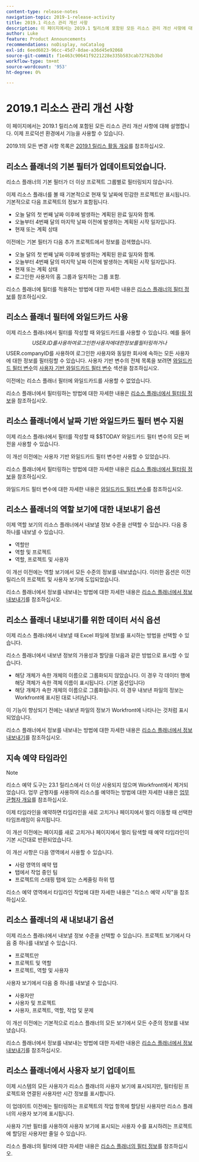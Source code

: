 ```yaml
---
content-type: release-notes
navigation-topic: 2019-1-release-activity
title: 2019.1 리소스 관리 개선 사항
description: 이 페이지에서는 2019.1 릴리스에 포함된 모든 리소스 관리 개선 사항에 대해 설명합니다. 이제 프로덕션 환경에서 기능을 사용할 수 있습니다.
author: Luke
feature: Product Announcements
recommendations: noDisplay, noCatalog
exl-id: 6eed6023-96cc-45d7-8dae-a36d45e92068
source-git-commit: f1e463c90641f9221228e335b583cab72762b3bd
workflow-type: tm+mt
source-wordcount: '953'
ht-degree: 0%

---
```


# 2019.1 리소스 관리 개선 사항

이 페이지에서는 2019.1 릴리스에 포함된 모든 리소스 관리 개선 사항에 대해 설명합니다. 이제 프로덕션 환경에서 기능을 사용할 수 있습니다.

2019.1의 모든 변경 사항 목록은 [2019.1 릴리스 활동 개요](../../../../product-announcements/product-releases/quarterly-release-archive/2019.1-release-activity/2019-1-release-activity-overview.md)를 참조하십시오.

## 리소스 플래너의 기본 필터가 업데이트되었습니다.

리소스 플래너의 기본 필터가 더 이상 프로젝트 그룹별로 필터링되지 않습니다.

이제 리소스 플래너를 볼 때 기본적으로 현재 및 날짜에 민감한 프로젝트만 표시됩니다. 기본적으로 다음 프로젝트의 정보가 포함됩니다.

* 오늘 달의 첫 번째 날짜 이후에 발생하는 계획된 완료 일자와 함께.
* 오늘부터 4번째 달의 마지막 날짜 이전에 발생하는 계획된 시작 일자입니다.
* 현재 또는 계획 상태

이전에는 기본 필터가 다음 추가 프로젝트에서 정보를 검색했습니다.

* 오늘 달의 첫 번째 날짜 이후에 발생하는 계획된 완료 일자와 함께.
* 오늘부터 4번째 달의 마지막 날짜 이전에 발생하는 계획된 시작 일자입니다.
* 현재 또는 계획 상태
* 로그인한 사용자의 홈 그룹과 일치하는 그룹 포함.

리소스 플래너에 필터를 적용하는 방법에 대한 자세한 내용은 [리소스 플래너의 필터 정보](../../../../resource-mgmt/resource-planning/filter-resource-planner.md)를 참조하십시오.

## 리소스 플래너 필터에 와일드카드 사용

이제 리소스 플래너에서 필터를 작성할 때 와일드카드를 사용할 수 있습니다. 예를 들어 $$USER.ID를 사용하여 로그인한 사용자에 대한 정보를 필터링하거나 $$USER.companyID를 사용하여 로그인한 사용자와 동일한 회사에 속하는 모든 사용자에 대한 정보를 필터링할 수 있습니다. 사용자 기반 변수의 전체 목록을 보려면 [와일드카드 필터 변수](../../../../reports-and-dashboards/reports/reporting-elements/understand-wildcard-filter-variables.md)의 [사용자 기반 와일드카드 필터 변수](../../../../reports-and-dashboards/reports/reporting-elements/understand-wildcard-filter-variables.md#user-based-variables) 섹션을 참조하십시오.

이전에는 리소스 플래너 필터에 와일드카드를 사용할 수 없었습니다.

리소스 플래너에서 필터링하는 방법에 대한 자세한 내용은 [리소스 플래너에서 필터링 정보](../../../../resource-mgmt/resource-planning/filter-resource-planner.md)을 참조하십시오.

<!--
<iframe class="mt-media" src="assets/290697527?title=0&byline=0&portrait=0" width="640px" height="360px" frameborder="0" allowfullscreen></iframe>
-->

## 리소스 플래너에서 날짜 기반 와일드카드 필터 변수 지원

이제 리소스 플래너에서 필터를 작성할 때 $$TODAY 와일드카드 필터 변수의 모든 버전을 사용할 수 있습니다.

이 개선 이전에는 사용자 기반 와일드카드 필터 변수만 사용할 수 있었습니다.

리소스 플래너에서 필터링하는 방법에 대한 자세한 내용은 [리소스 플래너에서 필터링 정보](../../../../resource-mgmt/resource-planning/filter-resource-planner.md)을 참조하십시오.

와일드카드 필터 변수에 대한 자세한 내용은 [와일드카드 필터 변수](../../../../reports-and-dashboards/reports/reporting-elements/understand-wildcard-filter-variables.md)를 참조하십시오.

## 리소스 플래너의 역할 보기에 대한 내보내기 옵션

이제 역할 보기의 리소스 플래너에서 내보낼 정보 수준을 선택할 수 있습니다. 다음 중 하나를 내보낼 수 있습니다.

* 역할만
* 역할 및 프로젝트
* 역할, 프로젝트 및 사용자

이 개선 이전에는 역할 보기에서 모든 수준의 정보를 내보냈습니다. 이러한 옵션은 이전 릴리스의 프로젝트 및 사용자 보기에 도입되었습니다.

리소스 플래너에서 정보를 내보내는 방법에 대한 자세한 내용은 [리소스 플래너에서 정보 내보내기](../../../../resource-mgmt/resource-planning/export-resource-planner.md)를 참조하십시오.

## 리소스 플래너 내보내기를 위한 데이터 서식 옵션

이제 리소스 플래너에서 내보낼 때 Excel 파일에 정보를 표시하는 방법을 선택할 수 있습니다.

리소스 플래너에서 내보낸 정보의 가용성과 할당을 다음과 같은 방법으로 표시할 수 있습니다.

* 해당 개체가 속한 개체의 이름으로 그룹화되지 않았습니다. 이 경우 각 데이터 행에 해당 객체가 속한 객체 이름이 표시됩니다. (기본 옵션입니다)
* 해당 개체가 속한 개체의 이름으로 그룹화됩니다. 이 경우 내보낸 파일의 정보는 Workfront에 표시된 대로 나타납니다.

이 기능이 향상되기 전에는 내보낸 파일의 정보가 Workfront에 나타나는 것처럼 표시되었습니다.

리소스 플래너에서 정보를 내보내는 방법에 대한 자세한 내용은 [리소스 플래너에서 정보 내보내기](../../../../resource-mgmt/resource-planning/export-resource-planner.md)를 참조하십시오.

## 지속 예약 타임라인

>[!NOTE]
>
>리소스 예약 도구는 23.1 릴리스에서 더 이상 사용되지 않으며 Workfront에서 제거되었습니다. 업무 균형자를 사용하여 리소스를 예약하는 방법에 대한 자세한 내용은 [업무 균형자 개요](../../../../resource-mgmt/workload-balancer/overview-workload-balancer.md)를 참조하십시오.

이제 타임라인을 예약하면 타임라인을 새로 고치거나 페이지에서 멀리 이동할 때 선택한 타임프레임이 유지됩니다.

이 개선 이전에는 페이지를 새로 고치거나 페이지에서 멀리 탐색할 때 예약 타임라인이 기본 시간대로 반환되었습니다.

이 개선 사항은 다음 영역에서 사용할 수 있습니다.

* 사람 영역의 예약 탭
* 탭에서 작업 중인 팀
* 프로젝트의 스태핑 탭에 있는 스케줄링 하위 탭

리소스 예약 영역에서 타임라인 작업에 대한 자세한 내용은 &quot;리소스 예약 시작&quot;을 참조하십시오.

## 리소스 플래너의 새 내보내기 옵션

이제 리소스 플래너에서 내보낼 정보 수준을 선택할 수 있습니다. 프로젝트 보기에서 다음 중 하나를 내보낼 수 있습니다.

* 프로젝트만
* 프로젝트 및 역할
* 프로젝트, 역할 및 사용자

사용자 보기에서 다음 중 하나를 내보낼 수 있습니다.

* 사용자만
* 사용자 및 프로젝트
* 사용자, 프로젝트, 역할, 작업 및 문제

이 개선 이전에는 기본적으로 리소스 플래너의 모든 보기에서 모든 수준의 정보를 내보냈습니다.

리소스 플래너에서 정보를 내보내는 방법에 대한 자세한 내용은 [리소스 플래너에서 정보 내보내기](../../../../resource-mgmt/resource-planning/export-resource-planner.md)를 참조하십시오.

## 리소스 플래너에서 사용자 보기 업데이트

이제 시스템의 모든 사용자가 리소스 플래너의 사용자 보기에 표시되지만, 필터링된 프로젝트와 연결된 사용자만 시간 정보를 표시합니다.

이 업데이트 이전에는 필터링하는 프로젝트의 작업 항목에 할당된 사용자만 리소스 플래너의 사용자 보기에 표시됩니다.

사용자 기반 필터를 사용하여 사용자 보기에 표시되는 사용자 수를 표시하려는 프로젝트에 할당된 사용자만 줄일 수 있습니다.

리소스 플래너의 필터에 대한 자세한 내용은 [리소스 플래너의 필터 정보](../../../../resource-mgmt/resource-planning/filter-resource-planner.md)를 참조하십시오.
